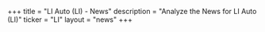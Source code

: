 +++
title = "LI Auto (LI) - News"
description = "Analyze the News for LI Auto (LI)"
ticker = "LI"
layout = "news"
+++


